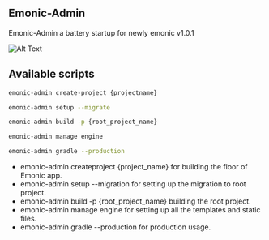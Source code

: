 ## Emonic-Admin 

Emonic-Admin a battery startup for newly emonic v1.0.1

![Alt Text](https://i.postimg.cc/xCmNTN4y/Emonic.jpg)

## Available scripts

```bash
emonic-admin create-project {projectname}
```

```bash
emonic-admin setup --migrate
```

```bash
emonic-admin build -p {root_project_name}
```

```bash
emonic-admin manage engine
```

```bash
emonic-admin gradle --production
```

- emonic-admin createproject {project_name} for building the floor of Emonic app.
- emonic-admin setup --migration for setting up the migration to root project.
- emonic-admin build -p {root_project_name} building the root project.
- emonic-admin manage engine for setting up all the templates and static files.
- emonic-admin gradle --production for production usage.